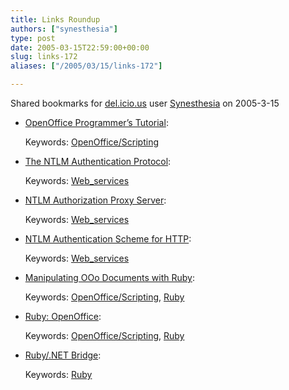 ```yaml
---
title: Links Roundup
authors: ["synesthesia"]
type: post
date: 2005-03-15T22:59:00+00:00
slug: links-172 
aliases: ["/2005/03/15/links-172"]

---
```

Shared bookmarks for [del.icio.us][1] user  [Synesthesia][2] on 2005-3-15

  * [OpenOffice Programmer&#8217;s Tutorial][3]:
   
    Keywords: [OpenOffice/Scripting][4]
  * [The NTLM Authentication Protocol][5]:
   
    Keywords: [Web_services][6]
  * [NTLM Authorization Proxy Server][7]:
   
    Keywords: [Web_services][6]
  * [NTLM Authentication Scheme for HTTP][8]:
   
    Keywords: [Web_services][6]
  * [Manipulating OOo Documents with Ruby][9]:
   
    Keywords: [OpenOffice/Scripting][4], [Ruby][10]
  * [Ruby: OpenOffice][11]:
   
    Keywords: [OpenOffice/Scripting][4], [Ruby][10]
  * [Ruby/.NET Bridge][12]:
   
    Keywords: [Ruby][10]

 [1]: https://del.icio.us/
 [2]: https://del.icio.us/synesthesia
 [3]: https://api.openoffice.org/basic/man/tutorial/tutorial.pdf "https://api.openoffice.org/basic/man/tutorial/tutorial.pdf"
 [4]: https://del.icio.us/synesthesia/OpenOffice/Scripting
 [5]: https://davenport.sourceforge.net/ntlm.html "https://davenport.sourceforge.net/ntlm.html"
 [6]: https://del.icio.us/synesthesia/Web_services
 [7]: https://ntlmaps.sourceforge.net/ "https://ntlmaps.sourceforge.net/"
 [8]: https://www.innovation.ch/java/ntlm.html "https://www.innovation.ch/java/ntlm.html"
 [9]: https://www.linuxjournal.com/article/7236 "https://www.linuxjournal.com/article/7236"
 [10]: https://del.icio.us/synesthesia/Ruby
 [11]: https://www.rubygarden.org/ruby/ruby?OpenOffice "https://www.rubygarden.org/ruby/ruby?OpenOffice"
 [12]: https://www.saltypickle.com/rubydotnet/ "https://www.saltypickle.com/rubydotnet/"